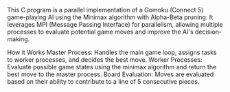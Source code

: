 This C program is a parallel implementation of a Gomoku (Connect 5) game-playing AI using the Minimax algorithm with Alpha-Beta pruning. It leverages MPI (Message Passing Interface) for parallelism, allowing multiple processes to evaluate potential game moves and improve the AI's decision-making.

How it Works
Master Process: Handles the main game loop, assigns tasks to worker processes, and decides the best move.
Worker Processes: Evaluate possible game states using the minimax algorithm and return the best move to the master process.
Board Evaluation: Moves are evaluated based on their ability to contribute to a line of 5 consecutive pieces.